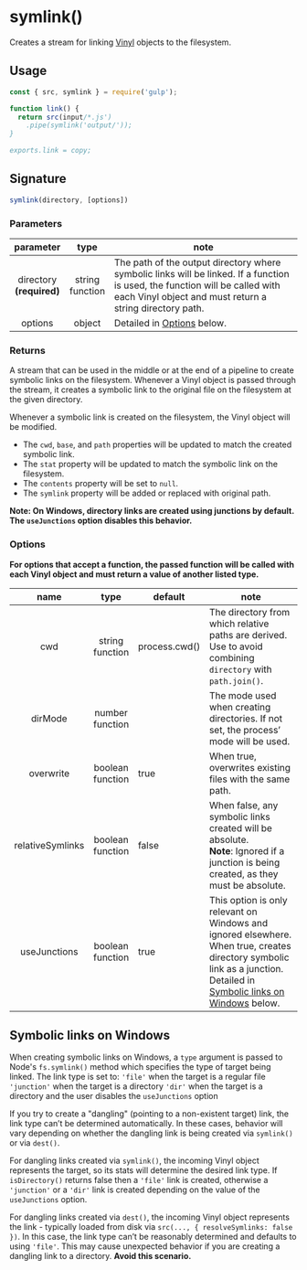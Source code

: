 <!-- front-matter
id: api-symlink
title: symlink()
hide_title: true
sidebar_label: symlink()
-->

# symlink()

Creates a stream for linking [Vinyl][vinyl-concepts] objects to the filesystem.

## Usage

```js
const { src, symlink } = require('gulp');

function link() {
  return src(input/*.js')
    .pipe(symlink('output/'));
}

exports.link = copy;
```

## Signature

```js
symlink(directory, [options])
```

### Parameters

| parameter | type | note |
|:--------------:|:-----:|--------|
| directory <br> **(required)** | string <br> function | The path of the output directory where symbolic links will be linked. If a function is used, the function will be called with each Vinyl object and must return a string directory path. |
| options | object | Detailed in [Options][options-section] below. |

### Returns

A stream that can be used in the middle or at the end of a pipeline to create symbolic links on the filesystem.
Whenever a Vinyl object is passed through the stream, it creates a symbolic link to the original file on the filesystem at the given directory.

Whenever a symbolic link is created on the filesystem, the Vinyl object will be modified.
* The `cwd`, `base`, and `path` properties will be updated to match the created symbolic link.
* The `stat` property will be updated to match the symbolic link on the filesystem.
* The `contents` property will be set to `null`.
* The `symlink` property will be added or replaced with original path.

__Note: On Windows, directory links are created using junctions by default. The `useJunctions` option disables this behavior.__

### Options

**For options that accept a function, the passed function will be called with each Vinyl object and must return a value of another listed type.**

| name | type | default | note |
|:-------:|:------:|-----------|-------|
| cwd | string <br> function | process.cwd() | The directory from which relative paths are derived. Use to avoid combining `directory` with `path.join()`. |
| dirMode | number <br> function | | The mode used when creating directories. If not set, the process’ mode will be used. |
| overwrite | boolean <br> function | true | When true, overwrites existing files with the same path. |
| relativeSymlinks | boolean <br> function | false | When false, any symbolic links created will be absolute. <br> **Note**: Ignored if a junction is being created, as they must be absolute. |
| useJunctions | boolean <br> function | true | This option is only relevant on Windows and ignored elsewhere. When true, creates directory symbolic link as a junction. Detailed in [Symbolic links on Windows][symbolic-links] below. |

## Symbolic links on Windows

When creating symbolic links on Windows, a `type` argument is passed to Node's `fs.symlink()` method which specifies the type of target being linked. The link type is set to:
`'file'` when the target is a regular file
`'junction'` when the target is a directory
`'dir'` when the target is a directory and the user disables the `useJunctions` option


If you try to create a "dangling" (pointing to a non-existent target) link, the link type can’t be determined automatically. In these cases, behavior will vary depending on whether the dangling link is being created via `symlink()` or via `dest()`.

For dangling links created via `symlink()`, the incoming Vinyl object represents the target, so its stats will determine the desired link type. If `isDirectory()` returns false then a `'file'` link is created, otherwise a `'junction'` or a `'dir'` link is created depending on the value of the `useJunctions` option.

For dangling links created via `dest()`, the incoming Vinyl object represents the link - typically loaded from disk via `src(..., { resolveSymlinks: false })`. In this case, the link type can’t be reasonably determined and defaults to using `'file'`. This may cause unexpected behavior if you are creating a dangling link to a directory. **Avoid this scenario.**


[vinyl-concepts]: LINK_NEEDED
[options-section]: #options
[symbolic-links]: #symbolic-links-on-windows

